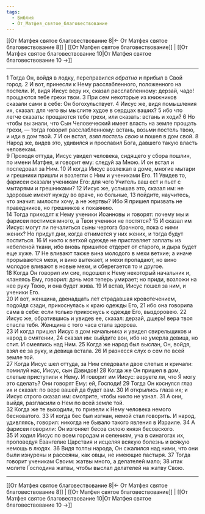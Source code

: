 ```yaml
---
tags:
  - Библия
  - От_Матфея_святое_благовествование
---
```

[[От Матфея святое благовествование 8|← От Матфея святое благовествование 8]] | [[От Матфея святое благовествование]] | [[От Матфея святое благовествование 10|От Матфея святое благовествование 10 →]]

---
1 Тогда Он, войдя в лодку, переправился <I>обратно</I> и прибыл в Свой город.
2 И вот, принесли к Нему расслабленного, положенного на постели. И, видя Иисус веру их, сказал расслабленному: дерзай, чадо! прощаются тебе грехи твои.
3 При сем некоторые из книжников сказали сами в себе: Он богохульствует.
4 Иисус же, видя помышления их, сказал: для чего вы мыслите худое в сердцах ваших?
5 ибо что легче сказать: прощаются тебе грехи, или сказать: встань и ходи?
6 Но чтобы вы знали, что Сын Человеческий имеет власть на земле прощать грехи, — тогда говорит расслабленному: встань, возьми постель твою, и иди в дом твой.
7 И он встал, <I>взял</I> <I>постель</I> <I>свою</I> и пошел в дом свой.
8 Народ же, видев это, удивился и прославил Бога, давшего такую власть человекам.<br>
9 Проходя оттуда, Иисус увидел человека, сидящего у сбора пошлин, по имени Матфея, и говорит ему: следуй за Мною. И он встал и последовал за Ним.
10 И когда Иисус возлежал в доме, многие мытари и грешники пришли и возлегли с Ним и учениками Его.
11 Увидев то, фарисеи сказали ученикам Его: для чего Учитель ваш ест и пьет с мытарями и грешниками?
12 Иисус же, услышав это, сказал им: не здоровые имеют нужду во враче, но больные,
13 пойдите, научитесь, что значит: милости хочу, а не жертвы? Ибо Я пришел призвать не праведников, но грешников к покаянию.<br>
14 Тогда приходят к Нему ученики Иоанновы и говорят: почему мы и фарисеи постимся много, а Твои ученики не постятся?
15 И сказал им Иисус: могут ли печалиться сыны чертога брачного, пока с ними жених? Но придут дни, когда отнимется у них жених, и тогда будут поститься.
16 И никто к ветхой одежде не приставляет заплаты из небеленой ткани, ибо вновь пришитое отдерет от старого, и дыра будет еще хуже.
17 Не вливают также вина молодого в мехи ветхие; а иначе прорываются мехи, и вино вытекает, и мехи пропадают, но вино молодое вливают в новые мехи, и сберегается то и другое.<br>
18 Когда Он говорил им сие, подошел к Нему некоторый начальник и, кланяясь Ему, говорил: дочь моя теперь умирает; но приди, возложи на нее руку Твою, и она будет жива.
19 И встав, Иисус пошел за ним, и ученики Его.<br>
20 И вот, женщина, двенадцать лет страдавшая кровотечением, подойдя сзади, прикоснулась к краю одежды Его,
21 ибо она говорила сама в себе: если только прикоснусь к одежде Его, выздоровею.
22 Иисус же, обратившись и увидев ее, сказал: дерзай, дщерь! вера твоя спасла тебя. Женщина с того часа стала здорова.<br>
23 И когда пришел Иисус в дом начальника и увидел свирельщиков и народ в смятении,
24 сказал им: выйдите вон, ибо не умерла девица, но спит. И смеялись над Ним.
25 Когда же народ был выслан, Он, войдя, взял ее за руку, и девица встала.
26 И разнесся слух о сем по всей земле той.<br>
27 Когда Иисус шел оттуда, за Ним следовали двое слепых и кричали: помилуй нас, Иисус, сын Давидов!
28 Когда же Он пришел в дом, слепые приступили к Нему. И говорит им Иисус: веруете ли, что Я могу это сделать? Они говорят Ему: ей, Господи!
29 Тогда Он коснулся глаз их и сказал: по вере вашей да будет вам.
30 И открылись глаза их; и Иисус строго сказал им: смотрите, чтобы никто не узнал.
31 А они, выйдя, разгласили о Нем по всей земле той.<br>
32 Когда же те выходили, то привели к Нему человека немого бесноватого.
33 И когда бес был изгнан, немой стал говорить. И народ, удивляясь, говорил: никогда не бывало такого явления в Израиле.
34 А фарисеи говорили: Он изгоняет бесов силою князя бесовского.<br>
35 И ходил Иисус по всем городам и селениям, уча в синагогах их, проповедуя Евангелие Царствия и исцеляя всякую болезнь и всякую немощь в людях.
36 Видя толпы народа, Он сжалился над ними, что они были изнурены и рассеяны, как овцы, не имеющие пастыря.
37 Тогда говорит ученикам Своим: жатвы много, а делателей мало;
38 итак молите Господина жатвы, чтобы выслал делателей на жатву Свою.

---
[[От Матфея святое благовествование 8|← От Матфея святое благовествование 8]] | [[От Матфея святое благовествование]] | [[От Матфея святое благовествование 10|От Матфея святое благовествование 10 →]]
